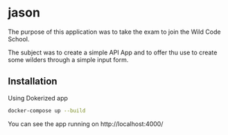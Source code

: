 # jason


The purpose of this application was to take the exam to join the Wild Code School.

The subject was to create a simple API App and to offer thu use to create some wilders through a simple input form.
  

## Installation

Using Dokerized app
```bash
docker-compose up --build
```

You can see the app running on
http://localhost:4000/

